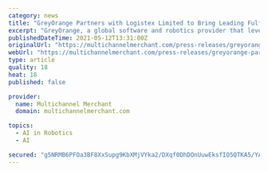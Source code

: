 ```yaml
---
category: news
title: "GreyOrange Partners with Logistex Limited to Bring Leading Fulfillment and Robotics Solutions to the UK"
excerpt: "GreyOrange, a global software and robotics provider that leverages artificial intelligence and machine learning to optimize fulfillment operations, today announced a partnership with Logistex Limited (Logistex),"
publishedDateTime: 2021-05-12T13:31:00Z
originalUrl: "https://multichannelmerchant.com/press-releases/greyorange-partners-with-logistex-limited-to-bring-leading-fulfillment-and-robotics-solutions-to-the-uk/"
webUrl: "https://multichannelmerchant.com/press-releases/greyorange-partners-with-logistex-limited-to-bring-leading-fulfillment-and-robotics-solutions-to-the-uk/"
type: article
quality: 18
heat: 18
published: false

provider:
  name: Multichannel Merchant
  domain: multichannelmerchant.com

topics:
  - AI in Robotics
  - AI

secured: "g5NRMB6PFOa3BF8XxSupg9KbXMjVYka2/DXqf0DhDOnUuwEksfIO5QTKA5/YAZXV0WjGDLB5rQvtNzAZh93yFb3mhp9qkgxnC1xSFFAlqMwtfeALlnedkaWKPxuyVSOntZj6GZAnDxsplRhv184GBln8yVcsXANCHFpirjc7I6Clglm1hkWQgIXBMxVV8FxMWXGvJib0bMHM8Orl0h3V63kHR2KcFk3NQAY2sUvuuB4cNFqMLeBZ5FZ0Xt015sBD95RCL/7I+WXw6xOuwtqyquPfiEdJKZ3nI/b+4Wn/NkUIhCdSD85spirGxP9862To1YeE2J3zxAr8cJt4c7PfCkfab/4ybKdUNzrqbPrdFIo=;B4wPxRZ0vokFPPHDxYurbA=="
---
```


